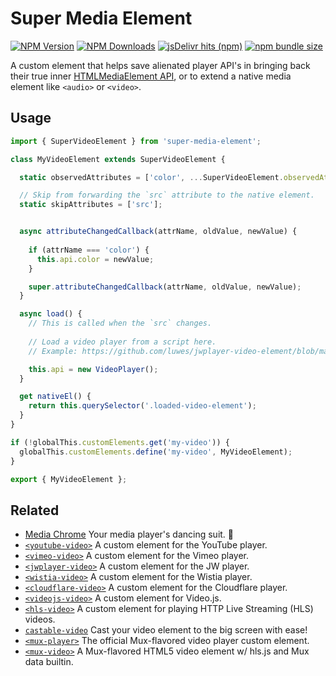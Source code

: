 # Super Media Element

[![NPM Version](https://img.shields.io/npm/v/super-media-element?style=flat-square&color=informational)](https://www.npmjs.com/package/super-media-element) 
[![NPM Downloads](https://img.shields.io/npm/dm/super-media-element?style=flat-square&color=informational&label=npm)](https://www.npmjs.com/package/super-media-element) 
[![jsDelivr hits (npm)](https://img.shields.io/jsdelivr/npm/hm/super-media-element?style=flat-square&color=%23FF5627)](https://www.jsdelivr.com/package/npm/super-media-element)
[![npm bundle size](https://img.shields.io/bundlephobia/minzip/super-media-element?style=flat-square&color=success&label=gzip)](https://bundlephobia.com/result?p=super-media-element) 

A custom element that helps save alienated player API's in bringing back their true inner 
[HTMLMediaElement API](https://developer.mozilla.org/en-US/docs/Web/API/HTMLMediaElement), 
or to extend a native media element like `<audio>` or `<video>`.

## Usage

```js
import { SuperVideoElement } from 'super-media-element';

class MyVideoElement extends SuperVideoElement {

  static observedAttributes = ['color', ...SuperVideoElement.observedAttributes];

  // Skip from forwarding the `src` attribute to the native element.
  static skipAttributes = ['src'];


  async attributeChangedCallback(attrName, oldValue, newValue) {
    
    if (attrName === 'color') {
      this.api.color = newValue;
    }

    super.attributeChangedCallback(attrName, oldValue, newValue);
  }

  async load() {
    // This is called when the `src` changes.
    
    // Load a video player from a script here.
    // Example: https://github.com/luwes/jwplayer-video-element/blob/main/jwplayer-video-element.js#L55-L75

    this.api = new VideoPlayer();
  }

  get nativeEl() {
    return this.querySelector('.loaded-video-element');
  }
}

if (!globalThis.customElements.get('my-video')) {
  globalThis.customElements.define('my-video', MyVideoElement);
}

export { MyVideoElement };
```


## Related

- [Media Chrome](https://github.com/muxinc/media-chrome) Your media player's dancing suit. 🕺
- [`<youtube-video>`](https://github.com/muxinc/media-elements/tree/main/packages/youtube-video-element) A custom element for the YouTube player.
- [`<vimeo-video>`](https://github.com/muxinc/media-elements/tree/main/packages/vimeo-video-element) A custom element for the Vimeo player.
- [`<jwplayer-video>`](https://github.com/muxinc/media-elements/tree/main/packages/jwplayer-video-element) A custom element for the JW player.
- [`<wistia-video>`](https://github.com/muxinc/media-elements/tree/main/packages/wistia-video-element) A custom element for the Wistia player.
- [`<cloudflare-video>`](https://github.com/muxinc/media-elements/tree/main/packages/cloudflare-video-element) A custom element for the Cloudflare player.
- [`<videojs-video>`](https://github.com/muxinc/media-elements/tree/main/packages/videojs-video-element) A custom element for Video.js.
- [`<hls-video>`](https://github.com/muxinc/media-elements/tree/main/packages/hls-video-element) A custom element for playing HTTP Live Streaming (HLS) videos.
- [`castable-video`](https://github.com/muxinc/media-elements/tree/main/packages/castable-video) Cast your video element to the big screen with ease!
- [`<mux-player>`](https://github.com/muxinc/elements/tree/main/packages/mux-player) The official Mux-flavored video player custom element.
- [`<mux-video>`](https://github.com/muxinc/elements/tree/main/packages/mux-video) A Mux-flavored HTML5 video element w/ hls.js and Mux data builtin.
